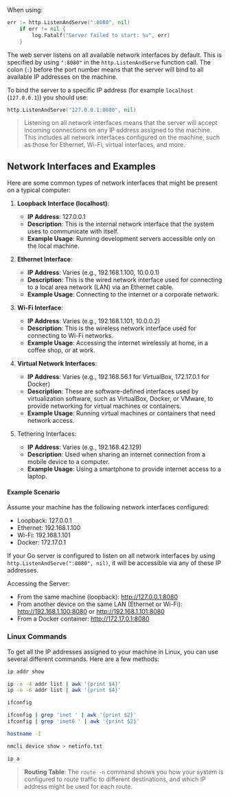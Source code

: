 When using:

```go
err := http.ListenAndServe(":8080", nil)
	if err != nil {
		log.Fatalf("Server failed to start: %v", err)
	}
```

The web server listens on all available network interfaces by default. This is specified by using `":8080"` in the `http.ListenAndServe` function call. The colon (`:`) before the port number means that the server will bind to all available IP addresses on the machine.

To bind the server to a specific IP address (for example `localhost` (`127.0.0.1`)) you should use:

```go
http.ListenAndServe("127.0.0.1:8080", nil)
```

> Listening on all network interfaces means that the server will accept incoming connections on any IP address assigned to the machine. This includes all network interfaces configured on the machine, such as those for Ethernet, Wi-Fi, virtual interfaces, and more.

## Network Interfaces and Examples

Here are some common types of network interfaces that might be present on a typical computer:

1. **Loopback Interface (localhost)**:
    - **IP Address**: 127.0.0.1
    - **Description**: This is the internal network interface that the system uses to communicate with itself.
    - **Example Usage**: Running development servers accessible only on the local machine.

2. **Ethernet Interface**:
    - **IP Address**: Varies (e.g., 192.168.1.100, 10.0.0.1)
    - **Description**: This is the wired network interface used for connecting to a local area network (LAN) via an Ethernet cable.
    - **Example Usage**: Connecting to the internet or a corporate network.

3. **Wi-Fi Interface**:
    - **IP Address**: Varies (e.g., 192.168.1.101, 10.0.0.2)
    - **Description**: This is the wireless network interface used for connecting to Wi-Fi networks.
    - **Example Usage**: Accessing the internet wirelessly at home, in a coffee shop, or at work.

4. **Virtual Network Interfaces**:
    - **IP Address**: Varies (e.g., 192.168.56.1 for VirtualBox, 172.17.0.1 for Docker)
    - **Description**: These are software-defined interfaces used by virtualization software, such as VirtualBox, Docker, or VMware, to provide networking for virtual machines or containers.
    - **Example Usage**: Running virtual machines or containers that need network access.

5. Tethering Interfaces:
    - **IP Address**: Varies (e.g., 192.168.42.129)
    - **Description**: Used when sharing an internet connection from a mobile device to a computer.
    - **Example Usage**: Using a smartphone to provide internet access to a laptop.

#### Example Scenario

Assume your machine has the following network interfaces configured:

- Loopback: 127.0.0.1
- Ethernet: 192.168.1.100
- Wi-Fi: 192.168.1.101
- Docker: 172.17.0.1

If your Go server is configured to listen on all network interfaces by using `http.ListenAndServe(":8080", nil)`, it will be accessible via any of these IP addresses.

Accessing the Server:

- From the same machine (loopback): http://127.0.0.1:8080
- From another device on the same LAN (Ethernet or Wi-Fi): http://192.168.1.100:8080 or http://192.168.1.101:8080
- From a Docker container: http://172.17.0.1:8080

### Linux Commands

To get all the IP addresses assigned to your machine in Linux, you can use several different commands. Here are a few methods:

```bash
ip addr show
```

```bash
ip -o -4 addr list | awk '{print $4}'
ip -o -6 addr list | awk '{print $4}'
```

```bash
ifconfig
```

```bash
ifconfig | grep 'inet ' | awk '{print $2}'
ifconfig | grep 'inet6 ' | awk '{print $2}'
```

```bash
hostname -I
```

```bash
nmcli device show > netinfo.txt
```

```bash
ip a
```

> **Routing Table**: The `route -n` command shows you how your system is configured to route traffic to different destinations, and which IP address might be used for each route.
